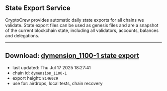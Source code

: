 ## State Export Service
CryptoCrew provides automatic daily state exports for all chains we validate. State export files can be used as genesis files and are a snapshot of the current blockchain state, including all validators, accounts, balances and delegations.

---
**Download: [dymension_1100-1 state export](https://dl-eu2.ccvalidators.com/SERVICE/dymension/dymension_1100-1_export_8146029.json)**
---

- last updated: Thu Jul 17 2025 18:27:41
- chain id: `dymension_1100-1`
- export height: `8146029`
- use for: airdrops, local tests, chain recovery
